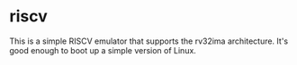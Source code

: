 # riscv
This is a simple RISCV emulator that supports the rv32ima architecture. It's good enough to boot up a simple version of Linux.
